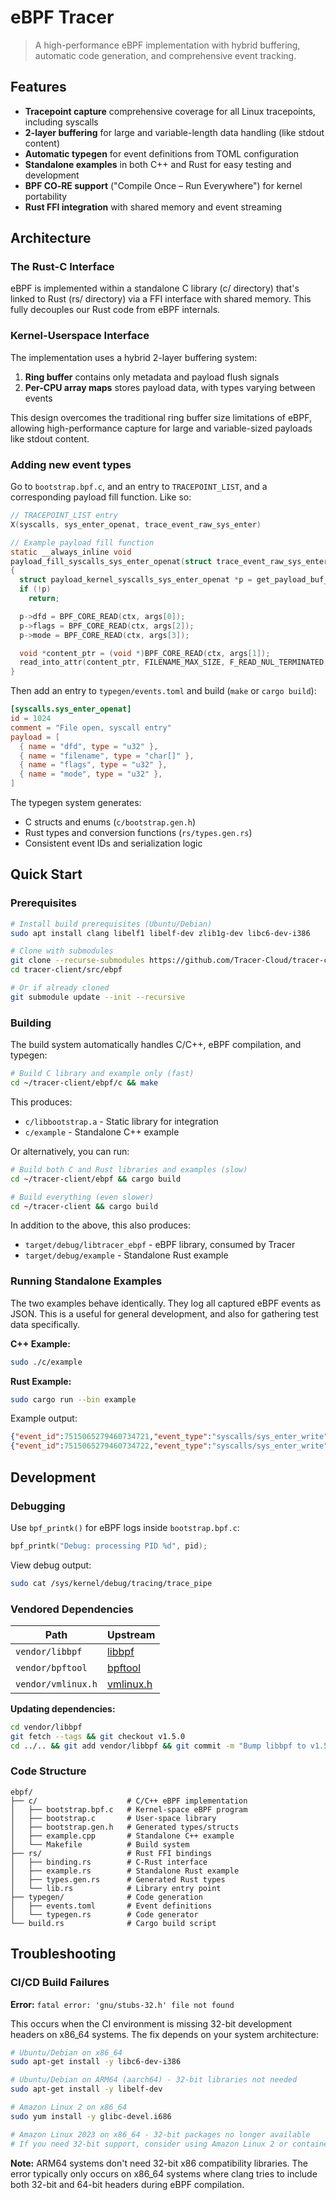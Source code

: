 # eBPF Tracer

> A high-performance eBPF implementation with hybrid buffering, automatic code generation, and comprehensive event tracking.

## Features

- **Tracepoint capture** comprehensive coverage for all Linux tracepoints, including syscalls
- **2-layer buffering** for large and variable-length data handling (like stdout content)
- **Automatic typegen** for event definitions from TOML configuration
- **Standalone examples** in both C++ and Rust for easy testing and development
- **BPF CO‑RE support** ("Compile Once – Run Everywhere") for kernel portability
- **Rust FFI integration** with shared memory and event streaming

## Architecture

### The Rust-C Interface

eBPF is implemented within a standalone C library (c/ directory) that's linked to Rust (rs/ directory) via a FFI interface with shared memory. This fully decouples our Rust code from eBPF internals.

### Kernel-Userspace Interface

The implementation uses a hybrid 2-layer buffering system:

1. **Ring buffer** contains only metadata and payload flush signals
2. **Per-CPU array maps** stores payload data, with types varying between events

This design overcomes the traditional ring buffer size limitations of eBPF, allowing high-performance capture for large and variable-sized payloads like stdout content.

### Adding new event types

Go to `bootstrap.bpf.c`, and an entry to `TRACEPOINT_LIST`, and a corresponding payload fill function. Like so:

```c
// TRACEPOINT_LIST entry
X(syscalls, sys_enter_openat, trace_event_raw_sys_enter)

// Example payload fill function
static __always_inline void
payload_fill_syscalls_sys_enter_openat(struct trace_event_raw_sys_enter *ctx)
{
  struct payload_kernel_syscalls_sys_enter_openat *p = get_payload_buf_entry();
  if (!p)
    return;

  p->dfd = BPF_CORE_READ(ctx, args[0]);
  p->flags = BPF_CORE_READ(ctx, args[2]);
  p->mode = BPF_CORE_READ(ctx, args[3]);

  void *content_ptr = (void *)BPF_CORE_READ(ctx, args[1]);
  read_into_attr(content_ptr, FILENAME_MAX_SIZE, F_READ_NUL_TERMINATED, &p->filename);
}
```

Then add an entry to `typegen/events.toml` and build (`make` or `cargo build`):

```toml
[syscalls.sys_enter_openat]
id = 1024
comment = "File open, syscall entry"
payload = [
  { name = "dfd", type = "u32" },
  { name = "filename", type = "char[]" },
  { name = "flags", type = "u32" },
  { name = "mode", type = "u32" },
]
```

The typegen system generates:

- C structs and enums (`c/bootstrap.gen.h`)
- Rust types and conversion functions (`rs/types.gen.rs`)
- Consistent event IDs and serialization logic

## Quick Start

### Prerequisites

```sh
# Install build prerequisites (Ubuntu/Debian)
sudo apt install clang libelf1 libelf-dev zlib1g-dev libc6-dev-i386

# Clone with submodules
git clone --recurse-submodules https://github.com/Tracer-Cloud/tracer-client
cd tracer-client/src/ebpf

# Or if already cloned
git submodule update --init --recursive
```

### Building

The build system automatically handles C/C++, eBPF compilation, and typegen:

```sh
# Build C library and example only (fast)
cd ~/tracer-client/ebpf/c && make
```

This produces:

- `c/libbootstrap.a` - Static library for integration
- `c/example` - Standalone C++ example

Or alternatively, you can run:

```sh
# Build both C and Rust libraries and examples (slow)
cd ~/tracer-client/ebpf && cargo build

# Build everything (even slower)
cd ~/tracer-client && cargo build
```

In addition to the above, this also produces:

- `target/debug/libtracer_ebpf` - eBPF library, consumed by Tracer
- `target/debug/example` - Standalone Rust example

### Running Standalone Examples

The two examples behave identically. They log all captured eBPF events as JSON. This is a useful for general development, and also for gathering test data specifically.

**C++ Example:**

```sh
sudo ./c/example
```

**Rust Example:**

```sh
sudo cargo run --bin example
```

Example output:

```json
{"event_id":7515065279460734721,"event_type":"syscalls/sys_enter_write","timestamp_ns":1749737488328669213,"pid":2060594,"ppid":2060565,"upid":2265647914722316300,"uppid":2265616027062207665,"comm":"ls","payload":{"fd":1,"count":69,"content":"Makefile bootstrap-filter.h bootstrap.c bootstrap.templ.h example.cpp\n"}}
{"event_id":7515065279460734722,"event_type":"syscalls/sys_enter_write","timestamp_ns":1749737488328701935,"pid":2060594,"ppid":2060565,"upid":2265647914722316300,"uppid":2265616027062207665,"comm":"ls","payload":{"fd":1,"count":71,"content":"bootstrap-api.h bootstrap.bpf.c bootstrap.gen.h example libbootstrap.a\n"}}
```

## Development

### Debugging

Use `bpf_printk()` for eBPF logs inside `bootstrap.bpf.c`:

```c
bpf_printk("Debug: processing PID %d", pid);
```

View debug output:

```sh
sudo cat /sys/kernel/debug/tracing/trace_pipe
```

### Vendored Dependencies

| **Path**           | **Upstream**                                     |
| ------------------ | ------------------------------------------------ |
| `vendor/libbpf`    | [libbpf](https://github.com/libbpf/libbpf)       |
| `vendor/bpftool`   | [bpftool](https://github.com/libbpf/bpftool)     |
| `vendor/vmlinux.h` | [vmlinux.h](https://github.com/libbpf/vmlinux.h) |

**Updating dependencies:**

```sh
cd vendor/libbpf
git fetch --tags && git checkout v1.5.0
cd ../.. && git add vendor/libbpf && git commit -m "Bump libbpf to v1.5.0"
```

### Code Structure

```
ebpf/
├── c/                    # C/C++ eBPF implementation
│   ├── bootstrap.bpf.c   # Kernel-space eBPF program
│   ├── bootstrap.c       # User-space library
│   ├── bootstrap.gen.h   # Generated types/structs
│   ├── example.cpp       # Standalone C++ example
│   └── Makefile          # Build system
├── rs/                   # Rust FFI bindings
│   ├── binding.rs        # C-Rust interface
│   ├── example.rs        # Standalone Rust example
│   ├── types.gen.rs      # Generated Rust types
│   └── lib.rs            # Library entry point
├── typegen/              # Code generation
│   ├── events.toml       # Event definitions
│   └── typegen.rs        # Code generator
└── build.rs              # Cargo build script
```

## Troubleshooting

### CI/CD Build Failures

**Error:** `fatal error: 'gnu/stubs-32.h' file not found`

This occurs when the CI environment is missing 32-bit development headers on x86_64 systems. The fix depends on your system architecture:

```sh
# Ubuntu/Debian on x86_64
sudo apt-get install -y libc6-dev-i386

# Ubuntu/Debian on ARM64 (aarch64) - 32-bit libraries not needed
sudo apt-get install -y libelf-dev

# Amazon Linux 2 on x86_64
sudo yum install -y glibc-devel.i686

# Amazon Linux 2023 on x86_64 - 32-bit packages no longer available
# If you need 32-bit support, consider using Amazon Linux 2 or containerized AL2
```

**Note:** ARM64 systems don't need 32-bit x86 compatibility libraries. The error typically only occurs on x86_64 systems where clang tries to include both 32-bit and 64-bit headers during eBPF compilation.
